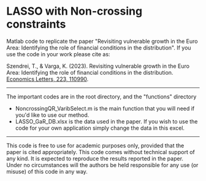 # LASSO with Non-crossing constraints

Matlab code to replicate the paper "Revisiting vulnerable growth in the Euro Area: Identifying the role of financial conditions in the distribution". If you use the code in your work please cite as:

Szendrei, T., & Varga, K. (2023). Revisiting vulnerable growth in the Euro Area: Identifying the role of
financial conditions in the distribution. [Economics Letters, 223, 110990](https://doi.org/10.1016/j.econlet.2023.110990).

-----

The important codes are in the root directory, and the "functions" directory
*  NoncrossingQR_VaribSelect.m is the main function that you will need if you'd like to use our method.
*  LASSO_GaR_DB.xlsx is the data used in the paper. If you wish to use the code for your own application simply change the data in this excel.
-----

This code is free to use for academic purposes only, provided that the paper is cited appropriately. This code comes without technical support of any kind. It is expected to reproduce the results reported in the paper. Under no circumstances will the authors be held responsible for any use (or misuse) of this code in any way.
